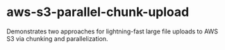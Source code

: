 # aws-s3-parallel-chunk-upload
Demonstrates two approaches for lightning-fast large file uploads to AWS S3 via chunking and parallelization.

